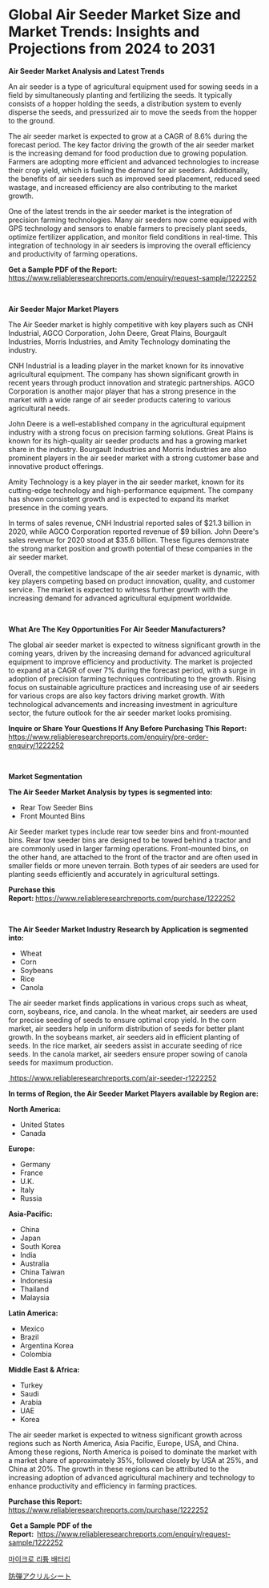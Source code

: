 <p><h1>Global Air Seeder Market Size and Market Trends: Insights and Projections from 2024 to 2031</h1></p><p><strong>Air Seeder Market Analysis and Latest Trends</strong></p>
<p><p>An air seeder is a type of agricultural equipment used for sowing seeds in a field by simultaneously planting and fertilizing the seeds. It typically consists of a hopper holding the seeds, a distribution system to evenly disperse the seeds, and pressurized air to move the seeds from the hopper to the ground.</p><p>The air seeder market is expected to grow at a CAGR of 8.6% during the forecast period. The key factor driving the growth of the air seeder market is the increasing demand for food production due to growing population. Farmers are adopting more efficient and advanced technologies to increase their crop yield, which is fueling the demand for air seeders. Additionally, the benefits of air seeders such as improved seed placement, reduced seed wastage, and increased efficiency are also contributing to the market growth.</p><p>One of the latest trends in the air seeder market is the integration of precision farming technologies. Many air seeders now come equipped with GPS technology and sensors to enable farmers to precisely plant seeds, optimize fertilizer application, and monitor field conditions in real-time. This integration of technology in air seeders is improving the overall efficiency and productivity of farming operations.</p></p>
<p><strong>Get a Sample PDF of the Report:&nbsp;</strong> <a href="https://www.reliableresearchreports.com/enquiry/request-sample/1222252">https://www.reliableresearchreports.com/enquiry/request-sample/1222252</a></p>
<p>&nbsp;</p>
<p><strong>Air Seeder Major Market Players</strong></p>
<p><p>The Air Seeder market is highly competitive with key players such as CNH Industrial, AGCO Corporation, John Deere, Great Plains, Bourgault Industries, Morris Industries, and Amity Technology dominating the industry.</p><p>CNH Industrial is a leading player in the market known for its innovative agricultural equipment. The company has shown significant growth in recent years through product innovation and strategic partnerships. AGCO Corporation is another major player that has a strong presence in the market with a wide range of air seeder products catering to various agricultural needs.</p><p>John Deere is a well-established company in the agricultural equipment industry with a strong focus on precision farming solutions. Great Plains is known for its high-quality air seeder products and has a growing market share in the industry. Bourgault Industries and Morris Industries are also prominent players in the air seeder market with a strong customer base and innovative product offerings.</p><p>Amity Technology is a key player in the air seeder market, known for its cutting-edge technology and high-performance equipment. The company has shown consistent growth and is expected to expand its market presence in the coming years.</p><p>In terms of sales revenue, CNH Industrial reported sales of $21.3 billion in 2020, while AGCO Corporation reported revenue of $9 billion. John Deere's sales revenue for 2020 stood at $35.6 billion. These figures demonstrate the strong market position and growth potential of these companies in the air seeder market.</p><p>Overall, the competitive landscape of the air seeder market is dynamic, with key players competing based on product innovation, quality, and customer service. The market is expected to witness further growth with the increasing demand for advanced agricultural equipment worldwide.</p></p>
<p>&nbsp;</p>
<p><strong>What Are The Key Opportunities For Air Seeder Manufacturers?</strong></p>
<p><p>The global air seeder market is expected to witness significant growth in the coming years, driven by the increasing demand for advanced agricultural equipment to improve efficiency and productivity. The market is projected to expand at a CAGR of over 7% during the forecast period, with a surge in adoption of precision farming techniques contributing to the growth. Rising focus on sustainable agriculture practices and increasing use of air seeders for various crops are also key factors driving market growth. With technological advancements and increasing investment in agriculture sector, the future outlook for the air seeder market looks promising.</p></p>
<p><strong>Inquire or Share Your Questions If Any Before Purchasing This Report:</strong> <a href="https://www.reliableresearchreports.com/enquiry/pre-order-enquiry/1222252">https://www.reliableresearchreports.com/enquiry/pre-order-enquiry/1222252</a></p>
<p>&nbsp;</p>
<p><strong>Market Segmentation</strong></p>
<p><strong>The Air Seeder Market Analysis by types is segmented into:</strong></p>
<p><ul><li>Rear Tow Seeder Bins</li><li>Front Mounted Bins</li></ul></p>
<p><p>Air Seeder market types include rear tow seeder bins and front-mounted bins. Rear tow seeder bins are designed to be towed behind a tractor and are commonly used in larger farming operations. Front-mounted bins, on the other hand, are attached to the front of the tractor and are often used in smaller fields or more uneven terrain. Both types of air seeders are used for planting seeds efficiently and accurately in agricultural settings.</p></p>
<p><strong>Purchase this Report:&nbsp;</strong><a href="https://www.reliableresearchreports.com/purchase/1222252">https://www.reliableresearchreports.com/purchase/1222252</a></p>
<p>&nbsp;</p>
<p><strong>The Air Seeder Market Industry Research by Application is segmented into:</strong></p>
<p><ul><li>Wheat</li><li>Corn</li><li>Soybeans</li><li>Rice</li><li>Canola</li></ul></p>
<p><p>The air seeder market finds applications in various crops such as wheat, corn, soybeans, rice, and canola. In the wheat market, air seeders are used for precise seeding of seeds to ensure optimal crop yield. In the corn market, air seeders help in uniform distribution of seeds for better plant growth. In the soybeans market, air seeders aid in efficient planting of seeds. In the rice market, air seeders assist in accurate seeding of rice seeds. In the canola market, air seeders ensure proper sowing of canola seeds for maximum production.</p></p>
<p><a href="https://www.reliableresearchreports.com/air-seeder-r1222252">&nbsp;https://www.reliableresearchreports.com/air-seeder-r1222252</a></p>
<p><strong>In terms of Region, the Air Seeder Market Players available by Region are:</strong></p>
<p>
    <p> <strong> North America: </strong>
        <ul>
            <li>United States</li>
            <li>Canada</li>
        </ul>
        </p> 
    <p> <strong> Europe: </strong>
        <ul>
            <li>Germany</li>
            <li>France</li>
            <li>U.K.</li>
            <li>Italy</li>
            <li>Russia</li>
        </ul>
        </p> 
    <p> <strong> Asia-Pacific: </strong>
        <ul>
            <li>China</li>
            <li>Japan</li>
            <li>South Korea</li>
            <li>India</li>
            <li>Australia</li>
            <li>China Taiwan</li>
            <li>Indonesia</li>
            <li>Thailand</li>
            <li>Malaysia</li>
        </ul>
        </p> 
    <p> <strong> Latin America: </strong>
        <ul>
            <li>Mexico</li>
            <li>Brazil</li>
            <li>Argentina Korea</li>
            <li>Colombia</li>
        </ul>
        </p> 
    <p> <strong> Middle East & Africa: </strong>
        <ul>
            <li>Turkey</li>
            <li>Saudi</li>
            <li>Arabia</li>
            <li>UAE</li>
            <li>Korea</li>
        </ul>
    </p>
    </p>
<p><p>The air seeder market is expected to witness significant growth across regions such as North America, Asia Pacific, Europe, USA, and China. Among these regions, North America is poised to dominate the market with a market share of approximately 35%, followed closely by USA at 25%, and China at 20%. The growth in these regions can be attributed to the increasing adoption of advanced agricultural machinery and technology to enhance productivity and efficiency in farming practices.</p></p>
<p><strong>Purchase this Report: </strong><a href="https://www.reliableresearchreports.com/purchase/1222252">https://www.reliableresearchreports.com/purchase/1222252</a></p>
<p>&nbsp;<strong>Get a Sample PDF of the Report:&nbsp;&nbsp;</strong><a href="https://www.reliableresearchreports.com/enquiry/request-sample/1222252">https://www.reliableresearchreports.com/enquiry/request-sample/1222252</a></p>
<p><strong></strong></p>
<p><p><a href="https://github.com/jntpkh496620/Market-Research-Report-List-1/blob/main/843808025902.md">마이크로 리튬 배터리</a></p><p><a href="https://github.com/lababdou/Market-Research-Report-List-3/blob/main/727301528455.md">防弾アクリルシート</a></p></p>